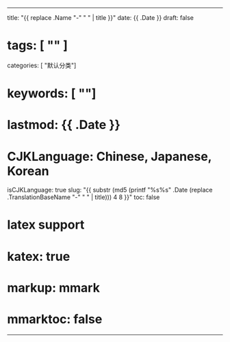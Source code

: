 
---
title: "{{ replace .Name "-" " " | title }}"
date: {{ .Date }}
draft: false
# tags: [ "" ]
categories: [ "默认分类"]
# keywords: [ ""]
# lastmod: {{ .Date }}
# CJKLanguage: Chinese, Japanese, Korean
isCJKLanguage: true
slug: "{{ substr (md5 (printf "%s%s" .Date (replace .TranslationBaseName "-" " " | title))) 4 8 }}"
toc: false
# latex support
# katex: true
# markup: mmark
# mmarktoc: false 
---

